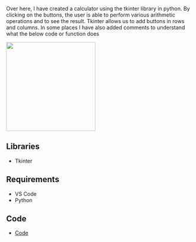 Over here, I have created a calculator using the tkinter library in python. By clicking on the buttons, the user is able to perform various arithmetic operations and to
see the result. Tkinter allows us to add buttons in rows and columns. In some places I have also added comments to understand what the below code or function does



<img src="data/Screenshot (5).png" height="240" >


## Libraries
* Tkinter

## Requirements
* VS Code
* Python

## Code 

* [Code](code/main.py)
